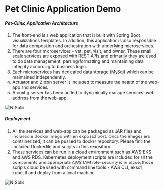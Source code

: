 # Pet Clinic Application Demo

##### Pet-Clinic Application Architecture
1. The front-end is a web application that is built with Spring Boot visualizations templates. In addition, this application is also responsible for data composition and orchestration with underlying microservices.
2. There are four microservices - vet, pet, visit, and owner. These small scale services are exposed with REST APIs and primarily they are used to do data management, parsing/formatting and maintaining data integrity according to business logic.
3. Each microservices has dedicated data storage (MySql) which can be maintained independently.
4. Actuator and Zipkin server is included to measure the health of the web-app and services.
5. A config server has been added to dynamically manage services' web address from the web-app.

![N|Solid](https://github.com/rmajumder/springb-demo/tree/master/images/PetClinic-Architecture.png)

##### Deployment
1. All the services and web-app can be packaged as JAR files and included a docker image with an exposed port. Once the images are containerized, it can be pushed to docker repository. Please find the included Dockerfile and scripts in this repository.
2. These services can be run in a cloud environment such as AWS-EKS and AWS RDS. Kubernetes deployment scripts are included for all the components and appropriate AWS IAM role-security is in place, those scripts cloud be used with command line tools - AWS CLI, eksctl, kubectl and deploy from a local machine.

![N|Solid](https://github.com/rmajumder/springb-demo/tree/master/images/deployment-pipeline.png)
 

